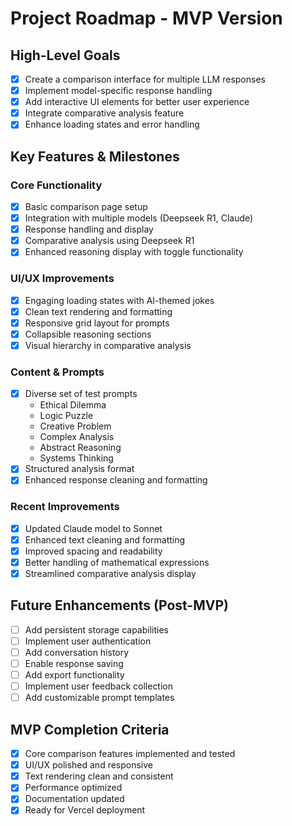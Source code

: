 # Project Roadmap - MVP Version

## High-Level Goals
- [x] Create a comparison interface for multiple LLM responses
- [x] Implement model-specific response handling
- [x] Add interactive UI elements for better user experience
- [x] Integrate comparative analysis feature
- [x] Enhance loading states and error handling

## Key Features & Milestones

### Core Functionality
- [x] Basic comparison page setup
- [x] Integration with multiple models (Deepseek R1, Claude)
- [x] Response handling and display
- [x] Comparative analysis using Deepseek R1
- [x] Enhanced reasoning display with toggle functionality

### UI/UX Improvements
- [x] Engaging loading states with AI-themed jokes
- [x] Clean text rendering and formatting
- [x] Responsive grid layout for prompts
- [x] Collapsible reasoning sections
- [x] Visual hierarchy in comparative analysis

### Content & Prompts
- [x] Diverse set of test prompts
  - Ethical Dilemma
  - Logic Puzzle
  - Creative Problem
  - Complex Analysis
  - Abstract Reasoning
  - Systems Thinking
- [x] Structured analysis format
- [x] Enhanced response cleaning and formatting

### Recent Improvements
- [x] Updated Claude model to Sonnet
- [x] Enhanced text cleaning and formatting
- [x] Improved spacing and readability
- [x] Better handling of mathematical expressions
- [x] Streamlined comparative analysis display

## Future Enhancements (Post-MVP)
- [ ] Add persistent storage capabilities
- [ ] Implement user authentication
- [ ] Add conversation history
- [ ] Enable response saving
- [ ] Add export functionality
- [ ] Implement user feedback collection
- [ ] Add customizable prompt templates

## MVP Completion Criteria
- [x] Core comparison features implemented and tested
- [x] UI/UX polished and responsive
- [x] Text rendering clean and consistent
- [x] Performance optimized
- [x] Documentation updated
- [x] Ready for Vercel deployment
